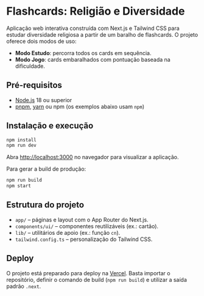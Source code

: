 # Flashcards: Religião e Diversidade

Aplicação web interativa construída com Next.js e Tailwind CSS para estudar diversidade religiosa a partir de um baralho de flashcards. O projeto oferece dois modos de uso:

- **Modo Estudo**: percorra todos os cards em sequência.
- **Modo Jogo**: cards embaralhados com pontuação baseada na dificuldade.

## Pré-requisitos

- [Node.js](https://nodejs.org/) 18 ou superior
- [pnpm](https://pnpm.io), [yarn](https://yarnpkg.com) ou npm (os exemplos abaixo usam `npm`)

## Instalação e execução

```bash
npm install
npm run dev
```

Abra <http://localhost:3000> no navegador para visualizar a aplicação.

Para gerar a build de produção:

```bash
npm run build
npm start
```

## Estrutura do projeto

- `app/` – páginas e layout com o App Router do Next.js.
- `components/ui/` – componentes reutilizáveis (ex.: cartão).
- `lib/` – utilitários de apoio (ex.: função `cn`).
- `tailwind.config.ts` – personalização do Tailwind CSS.

## Deploy

O projeto está preparado para deploy na [Vercel](https://vercel.com). Basta importar o repositório, definir o comando de build (`npm run build`) e utilizar a saída padrão `.next`.
